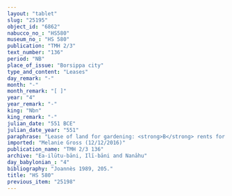 ```yaml
---
layout: "tablet"
slug: "25195"
object_id: "6862"
nabucco_no_: "HS580"
museum_no_: "HS 580"
publication: "TMH 2/3"
text_number: "136"
period: "NB"
place_of_issue: "Borsippa city"
type_and_content: "Leases"
day_remark: "-"
month: "-"
month_remark: "[ ]"
year: "4"
year_remark: "-"
king: "Nbn"
king_remark: "-"
julian_date: "551 BCE"
julian_date_year: "551"
paraphrase: "Lease of land for gardening: <strong>B</strong> rents for gardening (<em>ana nukaribbūti</em><em> ṣabātu</em>) the arable land (<em>zēru</em>) belonging to <strong>A<sub>1</sub> </strong>and<strong> A<sub>2</sub></strong> for 3 years. The rented land is located above (<em>elēnu</em>) the street (<em>harrānu</em>). The tenant guarantees (<em>pūtu na&scaron;&ucirc;</em>) for the digging (<em>her&ucirc;</em>) of the field&nbsp; after moistening (<em>labku</em>) of the soil, for the border (<em>miṣru</em>) and <em>akkullātu</em>-formation, for the digging of of the ditches (<em>harru</em>) and drain channels (<em>ārittu</em>) and for the watering (<em>&scaron;aq&ucirc; &scaron;a m&ecirc;</em>) of the land. He guarantees against the damage (<em>batqu</em>), the cutting (<em>hep&ucirc;</em> D-stem) of the date palms (<em>gi&scaron;immaru</em>) and against their decrease (<em>kuppupu</em>) and leaving them lying fallow (<em>pu&scaron;&scaron;uhu</em>). For each square kor of land they dig out (<em>her&ucirc;</em>) they will enjoy (<em>akālu</em>) 5 kor of wages in dates (<em>sissinnu</em>). <strong>A<sub>2</sub> </strong>will divide (<em>z&acirc;zu</em>) the palm-frond ribs (<em>huṣābu</em>) of the entire land with <strong>A<sub>1 </sub></strong>and raise (<em>el&ucirc;</em> &Scaron;-stem) them. 2 witnesses and the scribe.<br /> &nbsp;<br /> <strong>A<sub>1</sub> </strong>= Zēr-Bābili/Nab&ucirc;-&scaron;umu-i&scaron;kun//(Ea-)ilūtu-bāni; <strong>A<sub>2</sub> </strong>= Nādinu; <strong>B</strong> = Nādinu/Nab&ucirc;-&scaron;umu-ibni//[&hellip;]matu; Scribe = Mu&scaron;ēzib-Marduk/Bēl-ahu-u&scaron;eb&scaron;i/Balāṭu<br /> &nbsp;"
imported: "Melanie Gross (12/12/2016)"
publication_name: "TMH 2/3 136"
archive: "Ea-ilūtu-bāni, Ilī-bāni and Nanāhu"
day_babylonian_: "4"
bibliography: "Joannès 1989, 205."
title: "HS 580"
previous_item: "25198"
---
```

